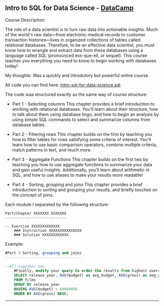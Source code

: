 ## Intro to SQL for Data Science - [DataCamp](https://www.datacamp.com/courses/intro-to-sql-for-data-science)

Course Description:

The role of a data scientist is to turn raw data into actionable insights. Much of the world's raw data—from electronic medical records to customer transaction histories—lives in organized collections of tables called relational databases. Therefore, to be an effective data scientist, you must know how to wrangle and extract data from these databases using a language called SQL (pronounced ess-que-ell, or sequel). This course teaches you everything you need to know to begin working with databases today!

My thoughts:
Was a quickly and introdutory but powerful online course.

All code you can find here: [intro-sql-for-data-science.sql](https://github.com/jonathanbcsouza/intro-sql-for-data-science/blob/master/Intro%20to%20SQL%20for%20Data%20Science.sql).

The code waa structured exactly as the same way of course structure:

* Part 1 - Selecting columns
This chapter provides a brief introduction to working with relational databases. You'll learn about their structure, how to talk about them using database lingo, and how to begin an analysis by using simple SQL commands to select and summarize columns from database tables.

* Part 2 - Filtering rows
This chapter builds on the first by teaching you how to filter tables for rows satisfying some criteria of interest. You'll learn how to use basic comparison operators, combine multiple criteria, match patterns in text, and much more.

* Part 3 - Aggregate Functions
This chapter builds on the first two by teaching you how to use aggregate functions to summarize your data and gain useful insights. Additionally, you'll learn about arithmetic in SQL, and how to use aliases to make your results more readable!

* Part 4 - Sorting, grouping and joins
This chapter provides a brief introduction to sorting and grouping your results, and briefly touches on the concept of joins.

Each module I separated by the following structure:

```
Part/Chapter XXXXXXX XXXXXXX
----------------------------

-- Exercise XXXXXXXXXXXXX
	### Instruction XXXXXXXXXXXXXXX
	### Solution XXXXXXXXXXXX
```

Example:
```sql
#Part 4 Sorting, grouping and joins
-----------------------------------

--All together now
	#Finally, modify your query to order the results from highest average gross earnings to lowest.
	SELECT release_year, AVG(budget) as avg_budget, AVG(gross) as avg_gross
	FROM films
	GROUP BY release_year
	HAVING AVG(budget) > 60000000
	ORDER BY AVG(gross) DESC;
```

---
